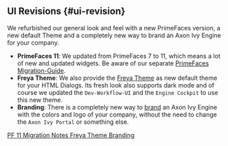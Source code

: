 ## UI Revisions {#ui-revision}

We refurbished our general look and feel with a new PrimeFaces version, a new
default Theme and a completely new way to brand an Axon Ivy Engine for
your company.

- __PrimeFaces 11__: We updated from PrimeFaces 7 to 11, which means a lot of
  new and updated widgets. Be aware of our separate [PrimeFaces
  Migration-Guide](${docBaseUrl}/axonivy/migration/migration-notes-94.html#primefaces-11).
- __Freya Theme__: We also provide the [Freya
  Theme](https://www.primefaces.org/layouts/freya) as new default theme for your
  HTML Dialogs. Its fresh look also supports dark mode and of course
  we updated the `Dev-Workflow-UI` and the `Engine Cockpit` to use this new
  theme.
- __Branding__: There is a completely new way to
  [brand](${docBaseUrl}/designer-guide/user-interface/branding/index.html) an Axon
  Ivy Engine with the colors and logo of your company, without the need to
  change the `Axon Ivy Portal` or something else.

<div class="short-links">
	<a href="${docBaseUrl}/axonivy/migration/migration-notes-94.html#primefaces-11"
		target="_blank" rel="noopener noreferrer">
		<i class="si si-wrench"></i> PF 11 Migration Notes
	</a>
	<a href="${docBaseUrl}/designer-guide/user-interface/user-dialogs/html-dialog-themes.html#freya-themes"
		target="_blank" rel="noopener noreferrer">
		<i class="si si-book"></i> Freya Theme
	</a>
	<a href="${docBaseUrl}/designer-guide/user-interface/branding/index.html"
		target="_blank" rel="noopener noreferrer">
		<i class="si si-util"></i> Branding
	</a>
</div>
